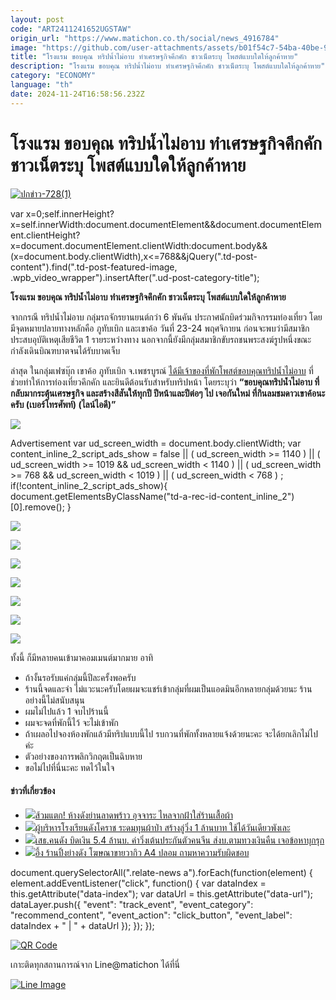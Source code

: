 ```yaml
---
layout: post
code: "ART2411241652UGSTAW"
origin_url: "https://www.matichon.co.th/social/news_4916784"
image: "https://github.com/user-attachments/assets/b01f54c7-54ba-40be-900f-a0eaf6fc148d"
title: "โรงแรม ขอบคุณ ทริปน้ำไม่อาบ ทำเศรษฐกิจคึกคัก ชาวเน็ตระบุ โพสต์แบบใดให้ลูกค้าหาย"
description: "โรงแรม ขอบคุณ ทริปน้ำไม่อาบ ทำเศรษฐกิจคึกคัก ชาวเน็ตระบุ โพสต์แบบใดให้ลูกค้าหาย"
category: "ECONOMY"
language: "th"
date: 2024-11-24T16:58:56.232Z
---
```


# โรงแรม ขอบคุณ ทริปน้ำไม่อาบ ทำเศรษฐกิจคึกคัก ชาวเน็ตระบุ โพสต์แบบใดให้ลูกค้าหาย

[![](https://www.matichon.co.th/wp-content/uploads/2024/11/ปกข่าว-7281-205.jpg "ปกข่าว-728(1)")](https://www.matichon.co.th/wp-content/uploads/2024/11/ปกข่าว-7281-205.jpg)

var x=0;self.innerHeight?x=self.innerWidth:document.documentElement&&document.documentElement.clientHeight?x=document.documentElement.clientWidth:document.body&&(x=document.body.clientWidth),x<=768&&jQuery(".td-post-content").find(".td-post-featured-image, .wpb\_video\_wrapper").insertAfter(".ud-post-category-title");

**โรงแรม ขอบคุณ ทริปน้ำไม่อาบ ทำเศรษฐกิจคึกคัก ชาวเน็ตระบุ โพสต์แบบใดให้ลูกค้าหาย**

จากกรณี ทริปน้ำไม่อาบ กลุ่มรถจักรยานยนต์กว่า 6 พันคัน ประกาศนักบิดร่วมกิจกรรมท่องเที่ยว โดยมีจุดหมายปลายทางหลักคือ ภูทับเบิก และเขาค้อ วันที่ 23-24 พฤศจิกายน ก่อนจะพบว่ามีสมาชิกประสบอุบัติเหตุเสียชีวิต 1 รายระหว่างทาง นอกจากนี้ยังมีกลุ่มสมาชิกขับรถชนพระสงฆ์รูปหนึ่งขณะกำลังเดินบิณฑบาตจนได้รับบาดเจ็บ

ล่าสุด ในกลุ่มเฟซบุ๊ก เขาค้อ ภูทับเบิก จ.เพชรบูรณ์ [ได้มีเจ้าของที่พักโพสต์ขอบคุณทริปน้ำไม่อาบ](https://www.facebook.com/groups/421774201351482/permalink/2574200836108797/?mibextid=K35XfP&rdid=75i4hs096xpb32j6&share_url=https%3A%2F%2Fwww.facebook.com%2Fshare%2Fp%2F14eNAwovi8%2F%3Fmibextid%3DK35XfP#) ที่ช่วยทำให้การท่องเที่ยวคึกคัก และยินดีต้อนรับสำหรับทริปหน้า โดยระบุว่า **“ขอบคุณทริปน้ำไม่อาบ ที่กลับมากระตุ้นเศรษฐกิจ และสร้างสีสันให้ทุกปี ปีหน้าและปีต่อๆ ไป เจอกันใหม่ ที่กินลมชมดาวเขาค้อนะครับ (เบอร์โทรศัพท์) (ไลน์ไอดี)”**

![](https://www.matichon.co.th/wp-content/uploads/2024/11/468166389_978360830980129_5865095655749128468_n.jpg)

Advertisement var ud\_screen\_width = document.body.clientWidth; var content\_inline\_2\_script\_ads\_show = false || ( ud\_screen\_width >= 1140 ) || ( ud\_screen\_width >= 1019 && ud\_screen\_width < 1140 ) || ( ud\_screen\_width >= 768 && ud\_screen\_width < 1019 ) || ( ud\_screen\_width < 768 ) ; if(!content\_inline\_2\_script\_ads\_show){ document.getElementsByClassName("td-a-rec-id-content\_inline\_2")\[0\].remove(); }

![](https://www.matichon.co.th/wp-content/uploads/2024/11/468276700_978360870980125_7190363703446932491_n.jpg)

![](https://www.matichon.co.th/wp-content/uploads/2024/11/468107113_978361224313423_7587342216261127723_n.jpg)

![](https://www.matichon.co.th/wp-content/uploads/2024/11/468398468_978361254313420_923018785123781324_n.jpg)

![](https://www.matichon.co.th/wp-content/uploads/2024/11/468360661_978361440980068_5846733630601828120_n.jpg)

![](https://www.matichon.co.th/wp-content/uploads/2024/11/468213581_978361677646711_6176690971062326071_n.jpg)

![](https://www.matichon.co.th/wp-content/uploads/2024/11/468213818_978361287646750_4580029782313755637_n.jpg)

![](https://www.matichon.co.th/wp-content/uploads/2024/11/779.jpg)

ทั้งนี้ ก็มีหลายคนเข้ามาคอมเมนต์มากมาย อาทิ

*   ถ้างั้นรอรับแค่กลุ่มนี้ปีละครั้งพอครับ
*   ร้านนี้จดและจำ ไม่แวะนะครับโดยผมจะแชร์เข้ากลุ่มที่ผมเป็นแอดมินอีกหลายกลุ่มด้วยนะ ร้านอย่างนี้ไม่สนับสนุน
*   ผมไม่ไปแล้ว 1 จบไปร้านนี้
*   ผมจะจดที่พักนี้ไว้ จะไม่เข้าพัก
*   ถ้าเผลอไปจองห้องพักแล้วมีทริปแบบนี้ไป รบกวนที่พักทั้งหลายแจ้งด้วยนะคะ จะได้ยกเลิกไม่ไปค่ะ
*   ตัวอย่างของการพลิกวิกฤตเป็นฉิบหาย
*   ขอไม่ไปที่นี่นะคะ ทดไว้ในใจ

#### ข่าวที่เกี่ยวข้อง

*   [![](https://www.matichon.co.th/wp-content/uploads/2024/11/m728-5.jpg)ส้วมแตก! ห้างดังย่านลาดพร้าว อุจจาระ ไหลจากฝ้าใส่ร้านเสื้อผ้า](https://www.matichon.co.th/social/news_4917559)
*   [![](https://www.matichon.co.th/wp-content/uploads/2024/11/c336.jpg)ผู้บริหารโรงเรียนดังโคราช ระดมทุนผ้าป่า สร้างลู่วิ่ง 1 ล้านบาท ใช้ได้วันเดียวพังเละ](https://www.matichon.co.th/social/news_4917250)
*   [![](https://www.matichon.co.th/wp-content/uploads/2024/11/262.jpg)เสธ.คนดัง บิดเงิน 5.4 ล้านบ. ค่าวิ่งเต้นประกันตัวคนจีน ส่งบ.ตามทวงเงินคืน เจอข้อหาบุกรุก](https://www.matichon.co.th/social/news_4917104)
*   [![](https://www.matichon.co.th/wp-content/uploads/2024/11/c327.jpg)อึ้ง ร้านปิ้งย่างดัง โฆษณาขายวากิว A4 ปลอม ถามหาความรับผิดชอบ](https://www.matichon.co.th/social/news_4917117)

document.querySelectorAll(".relate-news a").forEach(function(element) { element.addEventListener("click", function() { var dataIndex = this.getAttribute("data-index"); var dataUrl = this.getAttribute("data-url"); dataLayer.push({ "event": "track\_event", "event\_category": "recommend\_content", "event\_action": "click\_button", "event\_label": dataIndex + " | " + dataUrl }); }); });

[![QR Code](https://www.matichon.co.th/wp-content/uploads/2023/07/wob1371z.jpg)](https://lin.ee/ht0nDxX)

เกาะติดทุกสถานการณ์จาก Line@matichon ได้ที่นี่

[![Line Image](https://www.matichon.co.th/wp-content/uploads/2023/07/th.png)](https://lin.ee/ht0nDxX)